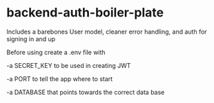 # backend-auth-boiler-plate
Includes a barebones User model, cleaner error handling, and auth for signing in and up

Before using create a .env file with

-a SECRET_KEY to be used in creating JWT

-a PORT to tell the app where to start

-a DATABASE that points towards the correct data base